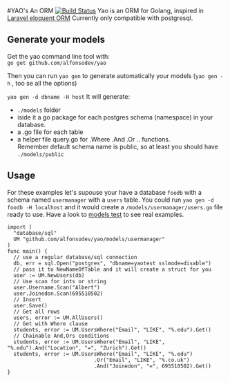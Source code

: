 #YAO's An ORM
[![Build Status](https://drone.io/github.com/alfonsodev/yao/status.png)](https://drone.io/github.com/alfonsodev/yao/latest)
Yao is an ORM for Golang, inspired in [Laravel eloquent ORM](http://laravel.com/docs/5.0/eloquent)
Currently only compatible with postgresql.

## Generate your models
Get the yao command line tool with:  
`
go get github.com/alfonsodev/yao
`  

Then you can run `yao gen` to generate automatically your models (`yao gen -h` , too se all the options)  

`
yao gen -d dbname -H host
`
It will generate: 
  - `./models` folder
  - iside it a go package for each postgres schema (namespace) in your database.
  - a .go file for each table
  - a helper file query.go for .Where .And .Or .. functions.  
Remember default schema name is public, so at least you should have  `./models/public`  

## Usage
For these examples let's supouse your have a database `foodb` with a schema named `usermanager` with a `users` table.
You could run `yao gen -d foodb -H localhost` and it would create a `/models/usermanager/users.go` file ready to use.
Have a look to [models test](https://github.com/alfonsodev/yao/blob/master/models_test.go) to see real examples.  
```
import (
  "database/sql"
  UM "github.com/alfonsodev/yao/models/usermanager"
)
func main() {
  // use a regular database/sql connection
  db, err = sql.Open("postgres", "dbname=yaotest sslmode=disable")
  // pass it to NewNameOfTable and it will create a struct for you
  user := UM.NewUsers(db)
  // Use scan for ints or string 
  user.Username.Scan("Albert")
  user.Joinedon.Scan(695510502)
  // Insert
  user.Save()
  // Get all rows
  users, error := UM.AllUsers()
  // Get with Where clause
  students, error := UM.UsersWhere("Email", "LIKE", "%.edu").Get()
  // Chainable And,Ors conditions
  students, error := UM.UsersWhere("Email", "LIKE", "%.edu").And("Location", "=", "Zurich").Get()
  students, error := UM.UsersWhere("Email", "LIKE", "%.edu")
                            .Or("Email", "LIKE", "%.co.uk")
                            .And("Joinedon", "=", 695510502).Get()
}

```
